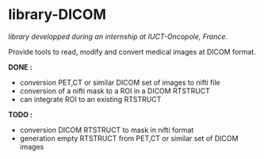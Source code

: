 # library-DICOM

*library developped during an internship at IUCT-Oncopole, France.*

Provide tools to read, modify and convert medical images at DICOM format.

**DONE :**
- conversion PET,CT or similar DICOM set of images to nifti file
- conversion of a nifti mask to a ROI in a DICOM RTSTRUCT
- can integrate ROI to an existing RTSTRUCT

**TODO :** 
- conversion DICOM RTSTRUCT to mask in nifti format
- generation empty RTSTRUCT from PET,CT or similar set of DICOM images

